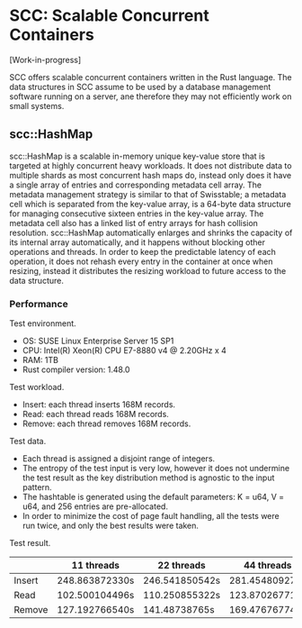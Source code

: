 # SCC: Scalable Concurrent Containers

[Work-in-progress]

SCC offers scalable concurrent containers written in the Rust language. The data structures in SCC assume to be used by a database management software running on a server, ane therefore they may not efficiently work on small systems.

## scc::HashMap

scc::HashMap is a scalable in-memory unique key-value store that is targeted at highly concurrent heavy workloads. It does not distribute data to multiple shards as most concurrent hash maps do, instead only does it have a single array of entries and corresponding metadata cell array. The metadata management strategy is similar to that of Swisstable; a metadata cell which is separated from the key-value array, is a 64-byte data structure for managing consecutive sixteen entries in the key-value array. The metadata cell also has a linked list of entry arrays for hash collision resolution. scc::HashMap automatically enlarges and shrinks the capacity of its internal array automatically, and it happens without blocking other operations and threads. In order to keep the predictable latency of each operation, it does not rehash every entry in the container at once when resizing, instead it distributes the resizing workload to future access to the data structure.

### Performance

Test environment.
- OS: SUSE Linux Enterprise Server 15 SP1
- CPU: Intel(R) Xeon(R) CPU E7-8880 v4 @ 2.20GHz x 4
- RAM: 1TB
- Rust compiler version: 1.48.0

Test workload.
- Insert: each thread inserts 168M records.
- Read: each thread reads 168M records.
- Remove: each thread removes 168M records.

Test data.
- Each thread is assigned a disjoint range of integers.
- The entropy of the test input is very low, however it does not undermine the test result as the key distribution method is agnostic to the input pattern.
- The hashtable is generated using the default parameters: K = u64, V = u64, and 256 entries are pre-allocated.
- In order to minimize the cost of page fault handling, all the tests were run twice, and only the best results were taken.

Test result.

|        | 11 threads     | 22 threads     | 44 threads     | 88 threads     |
|--------|----------------|----------------|----------------|----------------|
| Insert | 248.863872330s | 246.541850542s | 281.454809275s | 471.991919119s |
| Read   | 102.500104496s | 110.250855322s | 123.870267714s | 143.606594002s |
| Remove | 127.192766540s | 141.48738765s  | 169.476767746s | 280.781299976s |
